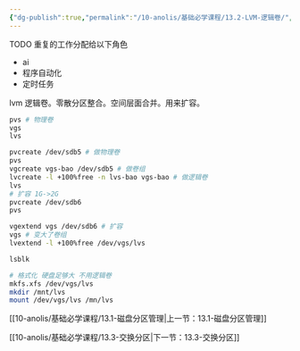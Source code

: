```yaml
---
{"dg-publish":true,"permalink":"/10-anolis/基础必学课程/13.2-LVM-逻辑卷/","dgPassFrontmatter":true}
---
```


TODO 重复的工作分配给以下角色
- ai
- 程序自动化
- 定时任务


lvm 逻辑卷。零散分区整合。空间层面合并。用来扩容。 


```bash
pvs # 物理卷
vgs 
lvs

pvcreate /dev/sdb5 # 做物理卷
pvs
vgcreate vgs-bao /dev/sdb5 # 做卷组
lvcreate -l +100%free -n lvs-bao vgs-bao # 做逻辑卷
lvs 
# 扩容 1G->2G
pvcreate /dev/sdb6
pvs

vgextend vgs /dev/sdb6 # 扩容
vgs # 变大了卷组
lvextend -l +100%free /dev/vgs/lvs 

lsblk 

# 格式化 硬盘足够大 不用逻辑卷
mkfs.xfs /dev/vgs/lvs 
mkdir /mnt/lvs
mount /dev/vgs/lvs /mn/lvs

```


[[10-anolis/基础必学课程/13.1-磁盘分区管理\|上一节：13.1-磁盘分区管理]]

[[10-anolis/基础必学课程/13.3-交换分区\|下一节：13.3-交换分区]]